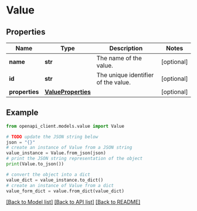 # Value


## Properties

Name | Type | Description | Notes
------------ | ------------- | ------------- | -------------
**name** | **str** | The name of the value. | [optional] 
**id** | **str** | The unique identifier of the value. | [optional] 
**properties** | [**ValueProperties**](ValueProperties.md) |  | [optional] 

## Example

```python
from openapi_client.models.value import Value

# TODO update the JSON string below
json = "{}"
# create an instance of Value from a JSON string
value_instance = Value.from_json(json)
# print the JSON string representation of the object
print(Value.to_json())

# convert the object into a dict
value_dict = value_instance.to_dict()
# create an instance of Value from a dict
value_form_dict = value.from_dict(value_dict)
```
[[Back to Model list]](../README.md#documentation-for-models) [[Back to API list]](../README.md#documentation-for-api-endpoints) [[Back to README]](../README.md)


